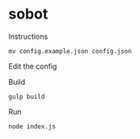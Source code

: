 # sobot

Instructions
```
mv config.example.json config.json
```
Edit the config

Build
```
gulp build
```
Run
```
node index.js
```